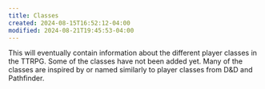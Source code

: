 ```yaml
---
title: Classes
created: 2024-08-15T16:52:12-04:00
modified: 2024-08-21T19:45:53-04:00
---
```


This will eventually contain information about the different player classes in the TTRPG. Some of the classes have not been added yet. Many of the classes are inspired by or named similarly to player classes from D&D and Pathfinder.